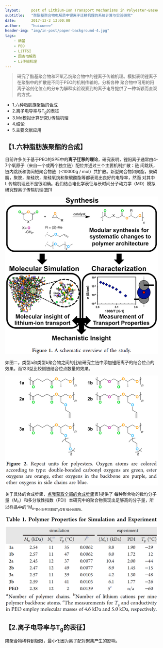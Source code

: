 ```yaml
---
layout:     post of Lithium-Ion Transport Mechanisms in Polyester-Based Polymer Electrolytes"
subtitle:   "聚酯基聚合物电解质中锂离子迁移机理的系统计算与实验研究"
date:       2017-12-2 13:00:00
author:     "huixueee"
header-img: "img/in-post/paper-background-4.jpg"
tags:
    - 酯基
    - PEO
    - LiTFSI
    - 固态电解质
    - Li传输机理
---
```


> 研究了酯基聚合物和环氧乙烷聚合物中的锂离子传输机理。模拟表明锂离子在聚酯中的扩散是不同于PEO的机制传输的，分析各种
聚合物中可用的阳离子溶剂化位点的分布为解释实验观察到的离子电导提供了一种新颖而直观的方式。 

* 1.六种脂肪族聚酯的合成
* 2.离子电导率与T<sub>g</sub>的表征
* 3.Md模拟计算研究Li传输机理
* 4.结论
* 5.主要文献应用

## 【1.六种脂肪族聚酯的合成】
目前许多关于基于PEO的SPE中的**离子迁移的理论**，研究表明，锂阳离子通常由4-7个氧原子（来自一个或两个独立链）配位并通过三个主要机制扩散：链
间跳跃，链内跳跃和协同短聚合物链（<10000g / mol）共扩散。新型聚合物如聚酯，聚磷腈，聚胺，聚硅烷，聚硅氧烷和聚碳酸酯等都表现出良好的电导率，然而
对其中Li传输机理还不是很明确。我们结合电化学表征与长时间分子动力学（MD）模拟研究锂离子传输机理(图1)

![img](/img/in-post/post-4/post-1.jpg)

如图二，类型a和类型b聚合物之间的比较研究主链中添加锂阳离子的结合位点的效果。而123型比较侧链结合位点数量的效果。

![img](/img/in-post/post-4/post-2.jpg)

关于具体的合成步骤，[点我获取全部的合成步骤](http://pubs.acs.org/doi/suppl/10.1021/acscentsci.5b00195/suppl_file/oc5b00195_si_001.pdf)表1提供了
每种聚合物的数均分子量（M<sub>n</sub>）和多分散性指数（PDI）本研究中的聚合物表现出足够高的分子量，所以样品中的“M<sub>n<sub>”变化对电导率和Tg仅有
微小的影响。

![img](/img/in-post/post-4/post-3.jpg)

## 【2.离子电导率与T<sub>g</sub>的表征】
降聚合物稀释到极限，最小化因为离子配对聚集产生的影响。



